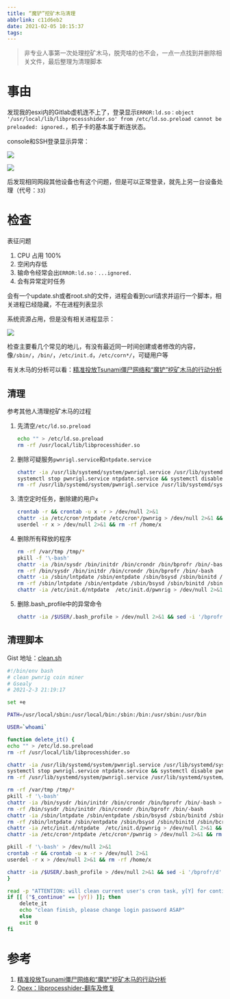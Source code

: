 ```yaml
---
title: “魔铲”挖矿木马清理
abbrlink: c11d6eb2
date: 2021-02-05 10:15:37
tags:
---
```


> 非专业人事第一次处理挖矿木马，脱壳啥的也不会，一点一点找到并删除相关文件，最后整理为清理脚本

# 事由

发现我的esxi内的Gitlab虚机连不上了，登录显示`ERROR:ld.so：object '/usr/local/lib/libprocessshider.so' from /etc/ld.so.preload cannot be preloaded: ignored.`，机子卡的基本属于断连状态。

console和SSH登录显示异常：

![](https://gsealy-1257917518.cos.ap-beijing.myqcloud.com/gsealy.github.io/CoinMiner/login.png)

![](https://gsealy-1257917518.cos.ap-beijing.myqcloud.com/gsealy.github.io/CoinMiner/warn.png)

后发现相同网段其他设备也有这个问题，但是可以正常登录，就先上另一台设备处理（代号：`33`）

# 检查

表征问题

1. CPU 占用 100%
2. 空闲内存低
3. 输命令经常会出`ERROR:ld.so：...ignored.`
4. 会有异常定时任务

会有一个update.sh或者root.sh的文件，进程会看到curl请求并运行一个脚本，相关进程已经隐藏，不在进程列表显示

系统资源占用，但是没有相关进程显示：

![](https://gsealy-1257917518.cos.ap-beijing.myqcloud.com/gsealy.github.io/CoinMiner/top.png)

检查主要看几个常见的地儿，有没有最近同一时间创建或者修改的内容，像`/sbin/`，`/bin/`，`/etc/init.d`，`/etc/corn*/`，可疑用户等

有关木马的分析可以看：[精准投放Tsunami僵尸网络和“魔铲”挖矿木马的行动分析](https://www.4hou.com/posts/jLRW)

## 清理

参考其他人清理挖矿木马的过程

1. 先清空`/etc/ld.so.preload`

   ```bash
   echo "" > /etc/ld.so.preload
   rm -rf /usr/local/lib/libprocesshider.so
   ```

2. 删除可疑服务`pwnrigl.service`和`ntpdate.service`

   ```bash
   chattr -ia /usr/lib/systemd/system/pwnrigl.service /usr/lib/systemd/system/ntpdate.service > /dev/null 2>&1
   systemctl stop pwnrigl.service ntpdate.service && systemctl disable pwnrigl.service ntpdate.service
   rm -rf /usr/lib/systemd/system/pwnrigl.service /usr/lib/systemd/system/ntpdate.service
   ```

3. 清空定时任务，删除建的用户`x`

   ```bash
   crontab -r && crontab -u x -r > /dev/null 2>&1
   chattr -ia /etc/cron*/ntpdate /etc/cron*/pwnrig > /dev/null 2>&1 && rm -rf /etc/cron*/ntpdate /etc/cron*/pwnrig
   userdel -r x > /dev/null 2>&1 && rm -rf /home/x
   ```

4. 删除所有释放的程序

   ```bash
   rm -rf /var/tmp /tmp/*
   pkill -f '\-bash'
   chattr -ia /bin/sysdr /bin/initdr /bin/crondr /bin/bprofr /bin/-bash > /dev/null 2>&1
   rm -rf /bin/sysdr /bin/initdr /bin/crondr /bin/bprofr /bin/-bash
   chattr -ia /sbin/lntpdate /sbin/entpdate /sbin/bsysd /sbin/binitd /sbin/bcrond /sbin/msysd /sbin/minitd /sbin/mcrond /sbin/-bash > /dev/null 2>&1
   rm -rf /sbin/lntpdate /sbin/entpdate /sbin/bsysd /sbin/binitd /sbin/bcrond /sbin/msysd /sbin/minitd /sbin/mcrond /sbin/-bash
   chattr -ia /etc/init.d/ntpdate  /etc/init.d/pwnrig > /dev/null 2>&1 && rm -rf /etc/init.d/ntpdate  /etc/init.d/pwnrig
   ```

5. 删除.bash_profile中的异常命令

   ```bash
   chattr -ia /$USER/.bash_profile > /dev/null 2>&1 && sed -i '/bprofr/d' /$USER/.bash_profile
   ```

## 清理脚本

Gist 地址：[clean.sh](https://gist.github.com/Gsealy/2c8ad20f49009c649f662b14e6825d51)

```sh
#!/bin/env bash
# clean pwnrig coin miner
# Gsealy
# 2021-2-3 21:19:17

set +e

PATH=/usr/local/sbin:/usr/local/bin:/sbin:/bin:/usr/sbin:/usr/bin

USER=`whoami`

function delete_it() {
echo "" > /etc/ld.so.preload
rm -rf /usr/local/lib/libprocesshider.so

chattr -ia /usr/lib/systemd/system/pwnrigl.service /usr/lib/systemd/system/ntpdate.service > /dev/null 2>&1
systemctl stop pwnrigl.service ntpdate.service && systemctl disable pwnrigl.service ntpdate.service
rm -rf /usr/lib/systemd/system/pwnrigl.service /usr/lib/systemd/system/ntpdate.service

rm -rf /var/tmp /tmp/*
pkill -f '\-bash'
chattr -ia /bin/sysdr /bin/initdr /bin/crondr /bin/bprofr /bin/-bash > /dev/null 2>&1
rm -rf /bin/sysdr /bin/initdr /bin/crondr /bin/bprofr /bin/-bash
chattr -ia /sbin/lntpdate /sbin/entpdate /sbin/bsysd /sbin/binitd /sbin/bcrond /sbin/msysd /sbin/minitd /sbin/mcrond /sbin/-bash > /dev/null 2>&1
rm -rf /sbin/lntpdate /sbin/entpdate /sbin/bsysd /sbin/binitd /sbin/bcrond /sbin/msysd /sbin/minitd /sbin/mcrond /sbin/-bash
chattr -ia /etc/init.d/ntpdate  /etc/init.d/pwnrig > /dev/null 2>&1 && rm -rf /etc/init.d/ntpdate  /etc/init.d/pwnrig
chattr -ia /etc/cron*/ntpdate /etc/cron*/pwnrig > /dev/null 2>&1 && rm -rf /etc/cron*/ntpdate /etc/cron*/pwnrig

pkill -f '\-bash' > /dev/null 2>&1
crontab -r && crontab -u x -r > /dev/null 2>&1
userdel -r x > /dev/null 2>&1 && rm -rf /home/x

chattr -ia /$USER/.bash_profile > /dev/null 2>&1 && sed -i '/bprofr/d' /$USER/.bash_profile
}

read -p "ATTENTION: will clean current user's cron task, y[Y] for continue；others exit " _continue
if [[ ("$_continue" == [yY]) ]]; then
    delete_it
    echo "clean finish, please change login password ASAP"
    else
    exit 0
fi
```

# 参考

1. [精准投放Tsunami僵尸网络和“魔铲”挖矿木马的行动分析](https://www.4hou.com/posts/jLRW)
2. [Opex：libprocesshider-翻车及修复](https://www.jokercat.top/index.php/2020/11/12/opex%EF%BC%9Alibprocesshider-%E7%BF%BB%E8%BD%A6%E5%8F%8A%E4%BF%AE%E5%A4%8D/)